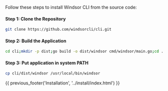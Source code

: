 Follow these steps to install Windsor CLI from the source code:

#### Step 1: Clone the Repository
```bash
git clone https://github.com/windsorcli/cli.git
```

#### Step 2: Build the Application

```bash
cd cli;mkdir -p dist;go build -o dist/windsor cmd/windsor/main.go;cd ..
```

#### Step 3: Put application in system PATH

```bash
cp cli/dist/windsor /usr/local/bin/windsor
```

<div>
{{ previous_footer('Installation', '../install/index.html') }}
</div>

<script>
  document.getElementById('previousButton').addEventListener('click', function() {
    window.location.href = '../install/index.html'; 
  });
</script>
